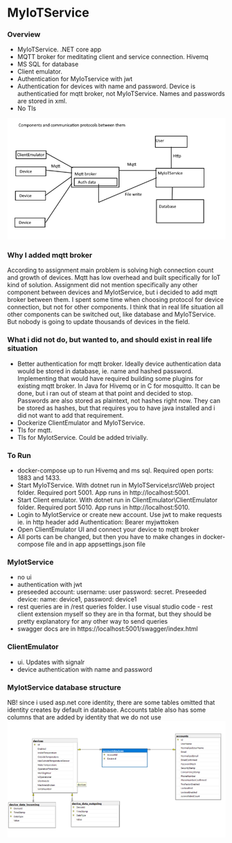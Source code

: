 # MyIoTService

### Overview 

* MyIoTService. .NET core app
* MQTT broker for meditating client and service connection. Hivemq
* MS SQL for database
* Client emulator.
* Authentication for MyIoTservice with jwt
* Authentication for devices with name and password. Device is authenticatied for mqtt broker, not MyIoTService. Names and passwords are stored in xml.
* No Tls

![Overview](https://github.com/arvikangas/ProExpertMyIoTService/blob/master/docs/Overview.png)

### Why I added mqtt broker
According to assignment main problem is solving high connection count and growth of devices. Mqtt has low overhead and built specifically for IoT kind of solution. Assignment did not mention specifically any other component between devices and MyIotService, but i decided to add mqtt broker between them. I spent some time when choosing protocol for device connection, but not for other components. I think that in real life situation all other components can be switched out, like database and MyIoTService. But nobody is going to update thousands of devices in the field. 

### What i did not do, but wanted to, and should exist in real life situation
* Better authentication for mqtt broker. Ideally device authentication data would be stored in database, ie. name and hashed password. Implementing that would have required building some plugins for existing mqtt broker. In Java for Hivemq or in C for mosquitto. It can be done, but i ran out of steam at that point and decided to stop. Passwords are also stored as plaintext, not hashes right now. They can be stored as hashes, but that requires you to have java installed and i did not want to add that requirement.
* Dockerize ClientEmulator and MyIoTService. 
* Tls for mqtt.
* Tls for MyIotService. Could be added trivially.

### To Run
* docker-compose up to run Hivemq and ms sql. Required open ports: 1883 and 1433.
* Start MyIoTService. With dotnet run in MyIoTService\src\Web project folder. Required port 5001. App runs in http://localhost:5001.
* Start Client emulator. With dotnet run in ClientEmulator\ClientEmulator folder.  Required port 5010. App runs in http://localhost:5010.
* Login to MyIotService or create new account. Use jwt to make requests ie. in http header add Authentication: Bearer myjwttoken
* Open ClientEmulator UI and connect your device to mqtt broker
* All ports can be changed, but then you have to make changes in docker-compose file and in app appsettings.json file

### MyIotService
* no ui
* authentication with jwt
* preseeded account: username: user password: secret. Preseeded device: name: device1, password: device1
* rest queries are in /rest queries folder. I use visual studio code - rest client extension myself so they are in tha format, but they should be pretty explanatory for any other way to send queries
* swagger docs are in https://localhost:5001/swagger/index.html

### ClientEmulator
* ui. Updates with signalr
* device authentication with name and password

### MyIotService database structure
NB! since i used asp.net core identity, there are some tables omitted that identity creates by default in database. Accounts table also has some columns that are added by identity that we do not use
![Database](https://github.com/arvikangas/ProExpertMyIoTService/blob/master/docs/Database.png)
